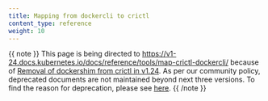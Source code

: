 ```yaml
---
title: Mapping from dockercli to crictl
content_type: reference
weight: 10
---
```


{{ note }}
This page is being directed to 
https://v1-24.docs.kubernetes.io/docs/reference/tools/map-crictl-dockercli/ because of
[Removal of dockershim from crictl in v1.24](https://github.com/kubernetes-sigs/cri-tools/issues/870).
As per our community policy, deprecated documents are not maintained beyond next three versions.
To find the reason for deprecation, please see [here](https://kubernetes.io/blog/2020/12/02/dockershim-faq/).
{{ /note }}